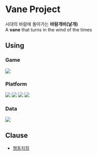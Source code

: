 # Vane Project
시대의 바람에 돌아가는 **바람개비(날개)**<br>
A **vane** that turns in the wind of the times

## Using
### Game
![](https://img.shields.io/badge/Godot_Engine-478CBF?style=flat-square&logo=godotengine&logoColor=white)

### Platform
![](https://img.shields.io/badge/Android-3DDC84?style=flat-square&logo=Android&logoColor=white)
![](https://img.shields.io/badge/Windows-0078D4?style=flat-square&logo=Windows&logoColor=white)
![](https://img.shields.io/badge/Linux-FCC624?style=flat-square&logo=Linux&logoColor=black)
![](https://img.shields.io/badge/macOS-000000?style=flat-square&logo=macos&logoColor=white)

### Data
![](https://img.shields.io/badge/JSON-000000?style=flat-square&logo=JSON&logoColor=white)

## Clause
- [행동지침](https://github.com/VaneProject/.github/blob/main/CODE_OF_CONDUCT.md)
